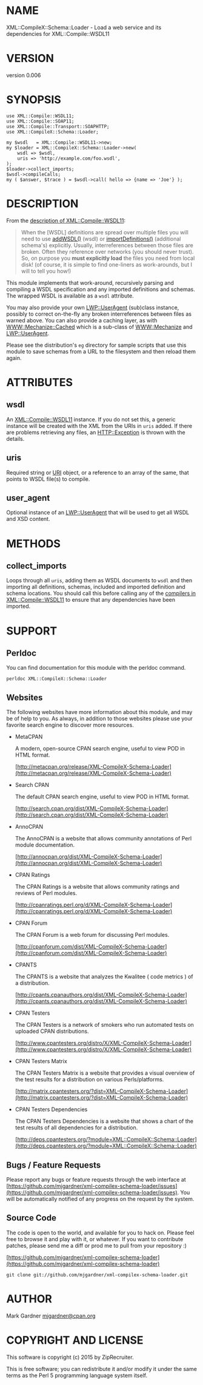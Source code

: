 # NAME

XML::CompileX::Schema::Loader - Load a web service and its dependencies for XML::Compile::WSDL11

# VERSION

version 0.006

# SYNOPSIS

    use XML::Compile::WSDL11;
    use XML::Compile::SOAP11;
    use XML::Compile::Transport::SOAPHTTP;
    use XML::CompileX::Schema::Loader;

    my $wsdl   = XML::Compile::WSDL11->new;
    my $loader = XML::CompileX::Schema::Loader->new(
        wsdl => $wsdl,
        uris => 'http://example.com/foo.wsdl',
    );
    $loader->collect_imports;
    $wsdl->compileCalls;
    my ( $answer, $trace ) = $wsdl->call( hello => {name => 'Joe'} );

# DESCRIPTION

From the
[description of XML::Compile::WSDL11](https://metacpan.org/pod/XML::Compile::WSDL11#DESCRIPTION):

> When the \[WSDL\] definitions are spread over multiple files you will need to
> use [addWSDL()](https://metacpan.org/pod/XML::Compile::WSDL11#Extension) (wsdl) or
> [importDefinitions()](https://metacpan.org/pod/XML::Compile::Schema#Administration)
> (additional schema's)
> explicitly. Usually, interreferences between those files are broken.
> Often they reference over networks (you should never trust). So, on
> purpose you **must explicitly load** the files you need from local disk!
> (of course, it is simple to find one-liners as work-arounds, but I will
> to tell you how!)

This module implements that work-around, recursively parsing and compiling a
WSDL specification and any imported definitions and schemas. The wrapped WSDL
is available as a `wsdl` attribute.

You may also provide your own [LWP::UserAgent](https://metacpan.org/pod/LWP::UserAgent) (sub)class
instance, possibly to correct on-the-fly any broken interreferences between
files as warned above.  You can also provide a caching layer, as with
[WWW::Mechanize::Cached](https://metacpan.org/pod/WWW::Mechanize::Cached) which is a sub-class of
[WWW::Mechanize](https://metacpan.org/pod/WWW::Mechanize) and [LWP::UserAgent](https://metacpan.org/pod/LWP::UserAgent).

Please see the distribution's `eg` directory for sample scripts that use
this module to save schemas from a URL to the filesystem and then reload them
again.

# ATTRIBUTES

## wsdl

An [XML::Compile::WSDL11](https://metacpan.org/pod/XML::Compile::WSDL11) instance. If you do not set
this, a generic instance will be created with the XML from the URIs in `uris`
added. If there are problems retrieving any files, an
[HTTP::Exception](https://metacpan.org/pod/HTTP::Exception) is thrown with the details.

## uris

Required string or [URI](https://metacpan.org/pod/URI) object, or a reference to an array of the same,
that points to WSDL file(s) to compile.

## user\_agent

Optional instance of an [LWP::UserAgent](https://metacpan.org/pod/LWP::UserAgent) that will be used to
get all WSDL and XSD content.

# METHODS

## collect\_imports

Loops through all `uris`, adding them as WSDL documents to `wsdl` and then
importing all definitions, schemas, included and imported definition and schema
locations.  You should call this before calling any of the [compilers in
XML::Compile::WSDL11](https://metacpan.org/pod/XML::Compile::WSDL11#Compilers) to ensure that any
dependencies have been imported.

# SUPPORT

## Perldoc

You can find documentation for this module with the perldoc command.

    perldoc XML::CompileX::Schema::Loader

## Websites

The following websites have more information about this module, and may be of help to you. As always,
in addition to those websites please use your favorite search engine to discover more resources.

- MetaCPAN

    A modern, open-source CPAN search engine, useful to view POD in HTML format.

    [http://metacpan.org/release/XML-CompileX-Schema-Loader](http://metacpan.org/release/XML-CompileX-Schema-Loader)

- Search CPAN

    The default CPAN search engine, useful to view POD in HTML format.

    [http://search.cpan.org/dist/XML-CompileX-Schema-Loader](http://search.cpan.org/dist/XML-CompileX-Schema-Loader)

- AnnoCPAN

    The AnnoCPAN is a website that allows community annotations of Perl module documentation.

    [http://annocpan.org/dist/XML-CompileX-Schema-Loader](http://annocpan.org/dist/XML-CompileX-Schema-Loader)

- CPAN Ratings

    The CPAN Ratings is a website that allows community ratings and reviews of Perl modules.

    [http://cpanratings.perl.org/d/XML-CompileX-Schema-Loader](http://cpanratings.perl.org/d/XML-CompileX-Schema-Loader)

- CPAN Forum

    The CPAN Forum is a web forum for discussing Perl modules.

    [http://cpanforum.com/dist/XML-CompileX-Schema-Loader](http://cpanforum.com/dist/XML-CompileX-Schema-Loader)

- CPANTS

    The CPANTS is a website that analyzes the Kwalitee ( code metrics ) of a distribution.

    [http://cpants.cpanauthors.org/dist/XML-CompileX-Schema-Loader](http://cpants.cpanauthors.org/dist/XML-CompileX-Schema-Loader)

- CPAN Testers

    The CPAN Testers is a network of smokers who run automated tests on uploaded CPAN distributions.

    [http://www.cpantesters.org/distro/X/XML-CompileX-Schema-Loader](http://www.cpantesters.org/distro/X/XML-CompileX-Schema-Loader)

- CPAN Testers Matrix

    The CPAN Testers Matrix is a website that provides a visual overview of the test results for a distribution on various Perls/platforms.

    [http://matrix.cpantesters.org/?dist=XML-CompileX-Schema-Loader](http://matrix.cpantesters.org/?dist=XML-CompileX-Schema-Loader)

- CPAN Testers Dependencies

    The CPAN Testers Dependencies is a website that shows a chart of the test results of all dependencies for a distribution.

    [http://deps.cpantesters.org/?module=XML::CompileX::Schema::Loader](http://deps.cpantesters.org/?module=XML::CompileX::Schema::Loader)

## Bugs / Feature Requests

Please report any bugs or feature requests through the web
interface at
[https://github.com/mjgardner/xml-compilex-schema-loader/issues](https://github.com/mjgardner/xml-compilex-schema-loader/issues).
You will be automatically notified of any progress on the
request by the system.

## Source Code

The code is open to the world, and available for you to hack on. Please feel free to browse it and play
with it, or whatever. If you want to contribute patches, please send me a diff or prod me to pull
from your repository :)

[https://github.com/mjgardner/xml-compilex-schema-loader](https://github.com/mjgardner/xml-compilex-schema-loader)

    git clone git://github.com/mjgardner/xml-compilex-schema-loader.git

# AUTHOR

Mark Gardner <mjgardner@cpan.org>

# COPYRIGHT AND LICENSE

This software is copyright (c) 2015 by ZipRecruiter.

This is free software; you can redistribute it and/or modify it under
the same terms as the Perl 5 programming language system itself.
